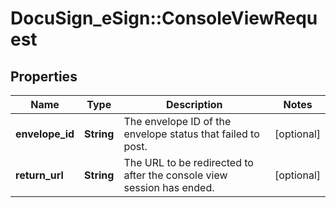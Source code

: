 # DocuSign_eSign::ConsoleViewRequest

## Properties
Name | Type | Description | Notes
------------ | ------------- | ------------- | -------------
**envelope_id** | **String** | The envelope ID of the envelope status that failed to post. | [optional] 
**return_url** | **String** | The URL to be redirected to after the console view session has ended. | [optional] 


